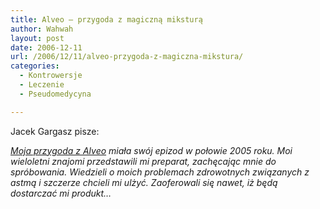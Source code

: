 ```yaml
---
title: Alveo ― przygoda z magiczną miksturą
author: Wahwah
layout: post
date: 2006-12-11
url: /2006/12/11/alveo-przygoda-z-magiczna-mikstura/
categories:
  - Kontrowersje
  - Leczenie
  - Pseudomedycyna

---
```

Jacek Gargasz pisze:

_[Moja przygoda z Alveo][1] miała swój epizod w połowie 2005 roku. Moi wieloletni znajomi przedstawili mi preparat, zachęcając mnie do spróbowania. Wiedzieli o moich problemach zdrowotnych związanych z astmą i szczerze chcieli mi ulżyć. Zaoferowali się nawet, iż będą dostarczać mi produkt&#8230;_

 [1]: http://www.racjonalista.pl/kk.php/s,5158 "Pełny artykuł o przygodzie z Alveo"